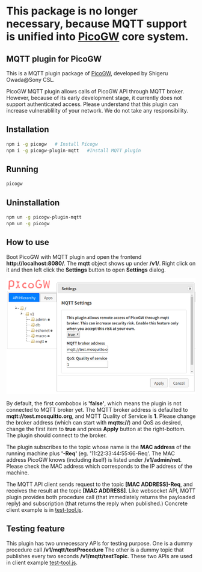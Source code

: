 # This package is no longer necessary, because MQTT support is unified into [PicoGW](https://github.com/KAIT-HEMS/node-picogw) core system.



## MQTT plugin for PicoGW

This is a MQTT plugin package of [PicoGW](https://github.com/KAIT-HEMS/node-picogw), developed by Shigeru Owada@Sony CSL.

PicoGW MQTT plugin allows calls of PicoGW API through MQTT broker. However, because of its early development stage, it currently does not support authenticated access. Please understand that this plugin can increase vulnerablility of your network. We do not take any responsibility.

## Installation

```bash
npm i -g picogw   # Install Picogw
npm i -g picogw-plugin-mqtt   #Install MQTT plugin
```

## Running

```bash
picogw
```

## Uninstallation

```bash
npm un -g picogw-plugin-mqtt
npm un -g picogw
```

## How to use
Boot PicoGW with MQTT plugin and open the frontend **http://localhost:8080/**.
The **mqtt** object shows up under **/v1/**. Right click on it and then left click the **Settings** button to open **Settings** dialog.

![MQTT plugin settings](res/settings.png)

By default, the first combobox is **'false'**, which means the plugin is not connected to MQTT broker yet. The MQTT broker address is defaulted to **mqtt://test.mosquitto.org**, and MQTT Quality of Service is **1**.
Please change the broker address (which can start with **mqtts://**) and QoS as desired, change the first item to **true** and press **Apply** button at the right-bottom. The plugin should connect to the broker.

The plugin subscribes to the topic whose name is the **MAC address** of the running machine plus **'-Req'** (eg. '11:22:33:44:55:66-Req'. The MAC address PicoGW knows (including itself) is listed under **/v1/admin/net**. Please check the MAC address which corresponds to the IP address of the machine.

The MQTT API client sends request to the topic **\[MAC ADDRESS\]-Req**, and receives the result at the topic **\[MAC ADDRESS\]**. Like websocket API, MQTT plugin provides both procedure call (that immediately returns the payloaded reply) and subscription (that returns the reply when published.)
Concrete client example is in [test-tool.js](test-tool.js).

## Testing feature

This plugin has two unnecessary APIs for testing purpose.
One is a dummy procedure call **/v1/mqtt/testProcedure**
The other is a dummy topic that publishes every two seconds **/v1/mqtt/testTopic**.
These two APIs are used in client example [test-tool.js](test-tool.js).